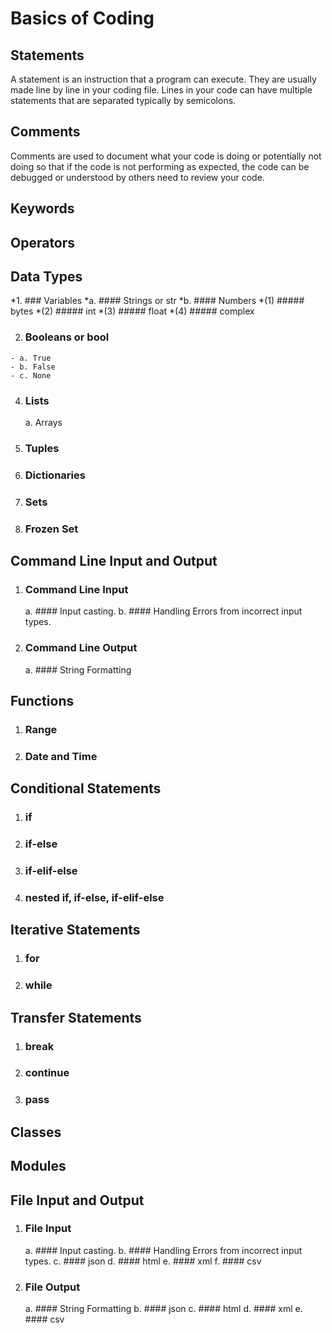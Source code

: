 # Basics of Coding

## Statements
A statement is an instruction that a program can execute. They are usually made line by line in your coding file. Lines in your code can have multiple statements that are separated typically by semicolons.

## Comments
Comments are used to document what your code is doing or potentially not doing so that if the code is not performing as expected, the code can be debugged or understood by others need to review your code.

## Keywords

## Operators

## Data Types
*1. ### Variables
*a. #### Strings or str
*b. #### Numbers
*(1) ##### bytes
*(2) ##### int
*(3) ##### float
*(4) ##### complex
        
  2. ### Booleans or bool
    - a. True
    - b. False
    - c. None
      
  4. ### Lists
      a. Arrays
          
  3. ### Tuples
  4. ### Dictionaries
  5. ### Sets
  6. ### Frozen Set

## Command Line Input and Output
  1. ### Command Line Input
      a. #### Input casting.
      b. #### Handling Errors from incorrect input types.
      
  2. ### Command Line Output
      a. #### String Formatting

## Functions
  1. ### Range
  2. ### Date and Time

## Conditional Statements
  1. ### if
  2. ### if-else
  3. ### if-elif-else
  4. ### nested if, if-else, if-elif-else

## Iterative Statements
  1. ### for
  2. ### while

## Transfer Statements
  1. ### break
  2. ### continue
  3. ### pass

## Classes

## Modules

## File Input and Output
  1. ### File Input
      a. #### Input casting.
      b. #### Handling Errors from incorrect input types.
      c. #### json
      d. #### html
      e. #### xml
      f. #### csv
      
  2. ### File Output
      a. #### String Formatting
      b. #### json
      c. #### html
      d. #### xml
      e. #### csv
